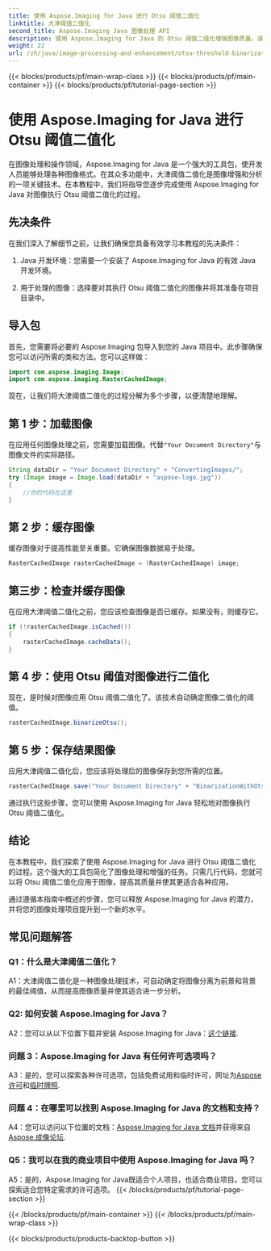 ```yaml
---
title: 使用 Aspose.Imaging for Java 进行 Otsu 阈值二值化
linktitle: 大津阈值二值化
second_title: Aspose.Imaging Java 图像处理 API
description: 使用 Aspose.Imaging for Java 的 Otsu 阈值二值化增强图像质量。请遵循我们的分步指南来实现卓越的图像处理。
weight: 22
url: /zh/java/image-processing-and-enhancement/otsu-threshold-binarization/
---
```


{{< blocks/products/pf/main-wrap-class >}}
{{< blocks/products/pf/main-container >}}
{{< blocks/products/pf/tutorial-page-section >}}

# 使用 Aspose.Imaging for Java 进行 Otsu 阈值二值化

在图像处理和操作领域，Aspose.Imaging for Java 是一个强大的工具包，使开发人员能够处理各种图像格式。在其众多功能中，大津阈值二值化是图像增强和分析的一项关键技术。在本教程中，我们将指导您逐步完成使用 Aspose.Imaging for Java 对图像执行 Otsu 阈值二值化的过程。

## 先决条件

在我们深入了解细节之前，让我们确保您具备有效学习本教程的先决条件：

1. Java 开发环境：您需要一个安装了 Aspose.Imaging for Java 的有效 Java 开发环境。

2. 用于处理的图像：选择要对其执行 Otsu 阈值二值化的图像并将其准备在项目目录中。

## 导入包

首先，您需要将必要的 Aspose.Imaging 包导入到您的 Java 项目中。此步骤确保您可以访问所需的类和方法。您可以这样做：

```java
import com.aspose.imaging.Image;
import com.aspose.imaging.RasterCachedImage;
```

现在，让我们将大津阈值二值化的过程分解为多个步骤，以便清楚地理解。

## 第 1 步：加载图像


在应用任何图像处理之前，您需要加载图像。代替`"Your Document Directory"`与图像文件的实际路径。 

```java
String dataDir = "Your Document Directory" + "ConvertingImages/";
try (Image image = Image.load(dataDir + "aspose-logo.jpg"))
{
    //你的代码在这里
}
```

## 第 2 步：缓存图像

缓存图像对于提高性能至关重要。它确保图像数据易于处理。

```java
RasterCachedImage rasterCachedImage = (RasterCachedImage) image;
```

## 第三步：检查并缓存图像

在应用大津阈值二值化之前，您应该检查图像是否已缓存。如果没有，则缓存它。

```java
if (!rasterCachedImage.isCached())
{
    rasterCachedImage.cacheData();
}
```

## 第 4 步：使用 Otsu 阈值对图像进行二值化

现在，是时候对图像应用 Otsu 阈值二值化了。该技术自动确定图像二值化的阈值。

```java
rasterCachedImage.binarizeOtsu();
```

## 第 5 步：保存结果图像

应用大津阈值二值化后，您应该将处理后的图像保存到您所需的位置。

```java
rasterCachedImage.save("Your Document Directory" + "BinarizationWithOtsuThreshold_out.jpg");
```

通过执行这些步骤，您可以使用 Aspose.Imaging for Java 轻松地对图像执行 Otsu 阈值二值化。

## 结论

在本教程中，我们探索了使用 Aspose.Imaging for Java 进行 Otsu 阈值二值化的过程。这个强大的工具包简化了图像处理和增强的任务。只需几行代码，您就可以将 Otsu 阈值二值化应用于图像，提高其质量并使其更适合各种应用。

通过遵循本指南中概述的步骤，您可以释放 Aspose.Imaging for Java 的潜力，并将您的图像处理项目提升到一个新的水平。

## 常见问题解答

### Q1：什么是大津阈值二值化？

A1：大津阈值二值化是一种图像处理技术，可自动确定将图像分离为前景和背景的最佳阈值，从而提高图像质量并使其适合进一步分析。

### Q2: 如何安装 Aspose.Imaging for Java？

 A2：您可以从以下位置下载并安装 Aspose.Imaging for Java：[这个链接](https://releases.aspose.com/imaging/java/).

### 问题 3：Aspose.Imaging for Java 有任何许可选项吗？

 A3：是的，您可以探索各种许可选项，包括免费试用和临时许可，网址为[Aspose 许可](https://purchase.aspose.com/buy)和[临时牌照](https://purchase.aspose.com/temporary-license/).

### 问题 4：在哪里可以找到 Aspose.Imaging for Java 的文档和支持？

 A4：您可以访问以下位置的文档：[Aspose.Imaging for Java 文档](https://reference.aspose.com/imaging/java/)并获得来自[Aspose.成像论坛](https://forum.aspose.com/).

### Q5：我可以在我的商业项目中使用 Aspose.Imaging for Java 吗？

A5：是的，Aspose.Imaging for Java既适合个人项目，也适合商业项目。您可以探索适合您特定需求的许可选项。
{{< /blocks/products/pf/tutorial-page-section >}}

{{< /blocks/products/pf/main-container >}}
{{< /blocks/products/pf/main-wrap-class >}}

{{< blocks/products/products-backtop-button >}}
